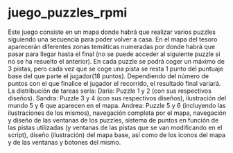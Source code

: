 # juego_puzzles_rpmi
Este juego consiste en un mapa donde habrá que realizar varios puzzles siguiendo una secuencia para poder volver a casa.
En el mapa del tesoro aparecerán diferentes zonas temáticas numeradas por donde habrá que pasar para llegar hasta el final (no se puede acceder al siguiente puzzle si no se ha resuelto el anterior). En cada puzzle se podrá coger un máximo de 3 pistas, pero cada vez que se coge una pista se resta 1 punto del puntuaje base del que parte el jugador(18 puntos). Dependiendo del número de puntos con el que finalice el jugador el recorrido, el resultado final variará.
La distribución de tareas sería:
Daria: Puzzle 1 y 2 (con sus respectivos diseños).
Sandra: Puzzle 3 y 4 (con sus respectivos diseños), ilustración del mundo 5 y 6 que aparecen en el mapa.
Andrea: Puzzle 5 y 6 (incluyendo las ilustraciones de los mismos), navegación completa por el mapa, navegación y diseño de las ventanas de los puzzles, sistema de puntos en función de las pistas utilizadas (y ventanas de las pistas que se van modificando en el script), diseño (ilustración) del mapa base, así como de los iconos del mapa y de las ventanas y botones del mismo.

